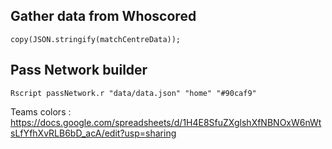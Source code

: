 ## Gather data from Whoscored
`copy(JSON.stringify(matchCentreData));`
## Pass Network builder
`Rscript passNetwork.r "data/data.json" "home" "#90caf9"`

Teams colors : https://docs.google.com/spreadsheets/d/1H4E8SfuZXglshXfNBNOxW6nWtsLfYfhXvRLB6bD_acA/edit?usp=sharing

